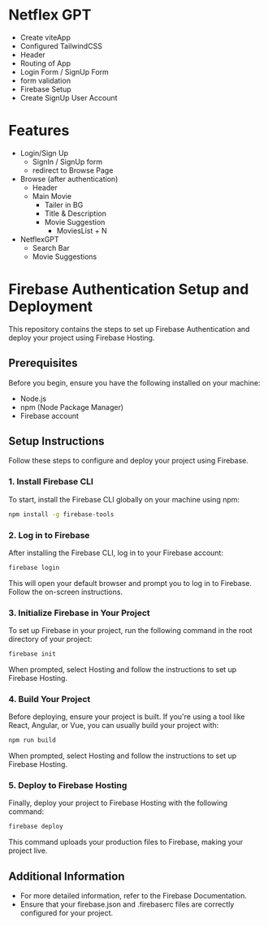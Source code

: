 # Netflex GPT
- Create viteApp
- Configured TailwindCSS
- Header
- Routing of App
- Login Form / SignUp Form
- form validation
- Firebase Setup
- Create SignUp User Account

# Features
- Login/Sign Up
    - SignIn / SignUp form
    - redirect to Browse Page 
- Browse (after authentication)
    - Header
    - Main Movie
        - Tailer in BG
        - Title & Description
        - Movie Suggestion
            - MoviesList + N
- NetflexGPT
    - Search Bar
    - Movie Suggestions

# Firebase Authentication Setup and Deployment

This repository contains the steps to set up Firebase Authentication and deploy your project using Firebase Hosting.

## Prerequisites

Before you begin, ensure you have the following installed on your machine:

- Node.js
- npm (Node Package Manager)
- Firebase account

## Setup Instructions

Follow these steps to configure and deploy your project using Firebase.

### 1. Install Firebase CLI

To start, install the Firebase CLI globally on your machine using npm:

```bash
npm install -g firebase-tools
```
### 2.  Log in to Firebase

After installing the Firebase CLI, log in to your Firebase account:
``` bash
firebase login
```
This will open your default browser and prompt you to log in to Firebase. Follow the on-screen instructions.

### 3. Initialize Firebase in Your Project
To set up Firebase in your project, run the following command in the root directory of your project:
```bash
firebase init
```
When prompted, select Hosting and follow the instructions to set up Firebase Hosting.

### 4. Build Your Project
Before deploying, ensure your project is built. If you're using a tool like React, Angular, or Vue, you can usually build your project with:
```bash
npm run build
```
When prompted, select Hosting and follow the instructions to set up Firebase Hosting.

### 5. Deploy to Firebase Hosting
Finally, deploy your project to Firebase Hosting with the following command:
```bash
firebase deploy
```
This command uploads your production files to Firebase, making your project live.

## Additional Information
- For more detailed information, refer to the Firebase Documentation.
- Ensure that your firebase.json and .firebaserc files are correctly configured for your project.